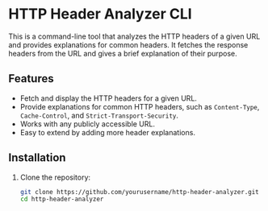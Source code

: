 # HTTP Header Analyzer CLI

This is a command-line tool that analyzes the HTTP headers of a given URL and provides explanations for common headers. It fetches the response headers from the URL and gives a brief explanation of their purpose.

## Features

- Fetch and display the HTTP headers for a given URL.
- Provide explanations for common HTTP headers, such as `Content-Type`, `Cache-Control`, and `Strict-Transport-Security`.
- Works with any publicly accessible URL.
- Easy to extend by adding more header explanations.

## Installation

1. Clone the repository:

   ```bash
   git clone https://github.com/yourusername/http-header-analyzer.git
   cd http-header-analyzer
